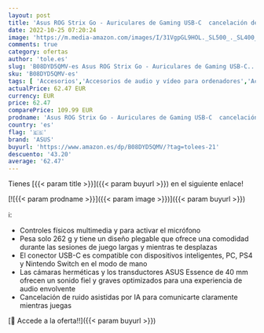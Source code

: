 ```yaml
---
layout: post
title: 'Asus ROG Strix Go - Auriculares de Gaming USB-C  cancelación de Ruido asistida por IA  Sonido Envolvente  Comodidad y Soporte para PC  Mac  Nintendo Switch  Dispositivos Inteligentes y PS4  - Negro'
date: 2022-10-25 07:20:24
image: 'https://m.media-amazon.com/images/I/31VgpGL9HOL._SL500_._SL400_.jpg'
comments: true
category: ofertas
author: 'tole.es'
slug: 'B08DYD5QMV-es Asus ROG Strix Go - Auriculares de Gaming USB-C...'
sku: 'B08DYD5QMV-es'
tags: [ 'Accesorios','Accesorios de audio y vídeo para ordenadores','Accesorios para Juegos PC','Auriculares con micrófonos','Auriculares gaming para PC','Informática','Juegos y Accesorios para PC','Videojuegos','asus','nintendo','ps4','🇪🇸', ]
actualPrice: 62.47 EUR
currency: EUR
price: 62.47
comparePrice: 109.99 EUR
prodname: 'Asus ROG Strix Go - Auriculares de Gaming USB-C  cancelación de Ruido asistida por IA  Sonido Envolvente  Comodidad y Soporte para PC  Mac  Nintendo Switch  Dispositivos Inteligentes y PS4  - Negro'
country: 'es'
flag: '🇪🇸'
brand: 'ASUS'
buyurl: 'https://www.amazon.es/dp/B08DYD5QMV/?tag=tolees-21'
descuento: '43.20'
average: '62.47'
---
```


Tienes [{{< param title >}}]({{< param buyurl >}}) en el siguiente enlace!

[![{{< param prodname >}}]({{< param image >}})]({{< param buyurl >}})

ℹ️:

- Controles físicos multimedia y para activar el micrófono
- Pesa solo 262 g y tiene un diseño plegable que ofrece una comodidad durante las sesiones de juego largas y mientras te desplazas
- El conector USB-C es compatible con dispositivos inteligentes, PC, PS4 y Nintendo Switch en el modo de mano
- Las cámaras herméticas y los transductores ASUS Essence de 40 mm ofrecen un sonido fiel y graves optimizados para una experiencia de audio envolvente
- Cancelación de ruido asistidas por IA para comunicarte claramente mientras juegas

[🛒 Accede a la oferta!!]({{< param buyurl >}})
